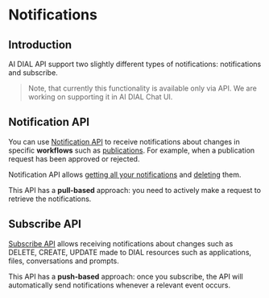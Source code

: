 # Notifications

## Introduction

AI DIAL API support two slightly different types of notifications: notifications and subscribe.

> Note, that currently this functionality is available only via API. We are working on supporting it in AI DIAL Chat UI.

## Notification API

You can use [Notification API](https://epam-rail.com/dial_api#tag/Notifications/paths/~1v1~1ops~1notification~1list/post) to receive notifications about changes in specific **workflows** such as [publications](docs/tutorials/2.devops/1.configuration/1.enable-publications-chat.md). For example, when a publication request has been approved or rejected. 

Notification API allows [getting all your notifications](https://epam-rail.com/dial_api#tag/Notifications/paths/~1v1~1ops~1notification~1list/post) and [deleting](https://epam-rail.com/dial_api#tag/Notifications/paths/~1v1~1ops~1notification~1delete/post) them.

This API has a **pull-based** approach: you need to actively make a request to retrieve the notifications.

## Subscribe API

[Subscribe API](https://epam-rail.com/dial_api#tag/Notifications/paths/~1v1~1ops~1resource~1subscribe/post) allows receiving notifications about changes such as DELETE, CREATE, UPDATE made to DIAL resources such as applications, files, conversations and prompts.

This API has a **push-based** approach: once you subscribe, the API will automatically send notifications whenever a relevant event occurs.